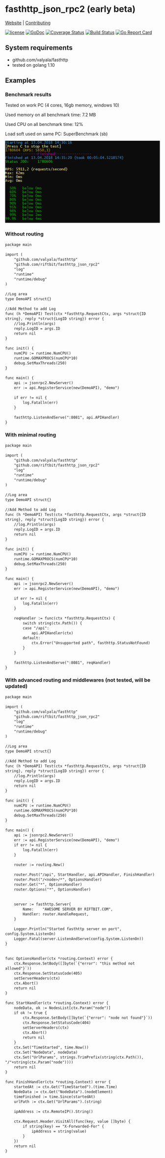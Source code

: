 # fasthttp_json_rpc2 (early beta)
[Website](https://www.riftbit.com) | [Contributing](https://www.riftbit.com/How-to-Contribute)

[![license](https://img.shields.io/github/license/riftbit/fasthttp_json_rpc2.svg)](LICENSE)
[![GoDoc](http://img.shields.io/badge/go-documentation-blue.svg?style=flat-square)](https://godoc.org/github.com/riftbit/fasthttp_json_rpc2)
[![Coverage Status](https://coveralls.io/repos/github/riftbit/fasthttp_json_rpc2/badge.svg?branch=master)](https://coveralls.io/github/riftbit/fasthttp_json_rpc2?branch=master)
[![Build Status](https://travis-ci.org/riftbit/fasthttp_json_rpc2.svg?branch=master)](https://travis-ci.org/riftbit/fasthttp_json_rpc2)
[![Go Report Card](https://goreportcard.com/badge/github.com/riftbit/fasthttp_json_rpc2)](https://goreportcard.com/report/github.com/riftbit/fasthttp_json_rpc2)

## System requirements 
- github.com/valyala/fasthttp
- tested on golang 1.10

## Examples

### Benchmark results

Tested on work PC (4 cores, 16gb memory, windows 10)

Used memory on all benchmark time: 7.2 MB

Used CPU on all benchmark time: 12%

Load soft used on same PC: SuperBenchmark (sb)

![Benchmark Results](rps_results.png?raw=true "Benchmark Results")

### Without routing

```golang
package main

import (
	"github.com/valyala/fasthttp"
	"github.com/riftbit/fasthttp_json_rpc2"
	"log"
	"runtime"
	"runtime/debug"
)

//Log area
type DemoAPI struct{}

//Add Method to add Log
func (h *DemoAPI) Test(ctx *fasthttp.RequestCtx, args *struct{ID string}, reply *struct{LogID string}) error {
	//log.Println(args)
	reply.LogID = args.ID
	return nil
}

func init() {
	numCPU := runtime.NumCPU()
	runtime.GOMAXPROCS(numCPU*10)
	debug.SetMaxThreads(250)
}

func main() {
	api := jsonrpc2.NewServer()
	err := api.RegisterService(new(DemoAPI), "demo")

	if err != nil {
		log.Fatalln(err)
	}

	fasthttp.ListenAndServe(":8081", api.APIHandler)
}
```


### With minimal routing

```golang
package main

import (
	"github.com/valyala/fasthttp"
	"github.com/riftbit/fasthttp_json_rpc2"
	"log"
	"runtime"
	"runtime/debug"
)

//Log area
type DemoAPI struct{}

//Add Method to add Log
func (h *DemoAPI) Test(ctx *fasthttp.RequestCtx, args *struct{ID string}, reply *struct{LogID string}) error {
	//log.Println(args)
	reply.LogID = args.ID
	return nil
}

func init() {
	numCPU := runtime.NumCPU()
	runtime.GOMAXPROCS(numCPU*10)
	debug.SetMaxThreads(250)
}

func main() {
	api := jsonrpc2.NewServer()
	err := api.RegisterService(new(DemoAPI), "demo")

	if err != nil {
		log.Fatalln(err)
	}

	reqHandler := func(ctx *fasthttp.RequestCtx) {
		switch string(ctx.Path()) {
		case "/api":
			api.APIHandler(ctx)
		default:
			ctx.Error("Unsupported path", fasthttp.StatusNotFound)
		}
	}

	fasthttp.ListenAndServe(":8081", reqHandler)
}
```

### With advanced routing and middlewares (not tested, will be updated)

```golang
package main

import (
	"github.com/valyala/fasthttp"
	"github.com/riftbit/fasthttp_json_rpc2"
	"log"
	"runtime"
	"runtime/debug"
)

//Log area
type DemoAPI struct{}

//Add Method to add Log
func (h *DemoAPI) Test(ctx *fasthttp.RequestCtx, args *struct{ID string}, reply *struct{LogID string}) error {
	//log.Println(args)
	reply.LogID = args.ID
	return nil
}

func init() {
	numCPU := runtime.NumCPU()
	runtime.GOMAXPROCS(numCPU*10)
	debug.SetMaxThreads(250)
}

func main() {
	api := jsonrpc2.NewServer()
	err := api.RegisterService(new(DemoAPI), "demo")
	if err != nil {
		log.Fatalln(err)
	}

	router := routing.New()

    router.Post("/api", StartHandler, api.APIHandler, FinishHandler)
    router.Post("/<node>/*", OptionsHandler)
    router.Get("*", OptionsHandler)
    router.Options("*", OptionsHandler)


	server := fasthttp.Server{
		Name:    "AWESOME SERVER BY RIFTBIT.COM",
		Handler: router.HandleRequest,
	}

	Logger.Println("Started fasthttp server on port", config.System.ListenOn)
	Logger.Fatal(server.ListenAndServe(config.System.ListenOn))
}


func OptionsHandler(ctx *routing.Context) error {
	ctx.Response.SetBody([]byte(`{"error": "this method not allowed"}`))
	ctx.Response.SetStatusCode(405)
	setServerHeaders(ctx)
	ctx.Abort()
	return nil
}

func StartHandler(ctx *routing.Context) error {
	nodeData, ok := NodesList[ctx.Param("node")]
	if ok != true {
		ctx.Response.SetBody([]byte(`{"error": "node not found"}`))
		ctx.Response.SetStatusCode(404)
		setServerHeaders(ctx)
		ctx.Abort()
		return nil
	}
	ctx.Set("TimeStarted", time.Now())
	ctx.Set("NodeData", nodeData)
	ctx.Set("UrlParams", strings.TrimPrefix(string(ctx.Path()), "/"+string(ctx.Param("node"))))
	return nil
}

func FinishHandler(ctx *routing.Context) error {
	startedAt := ctx.Get("TimeStarted").(time.Time)
	NodeData := ctx.Get("NodeData").(nodeElement)
	timeFinished := time.Since(startedAt)
	urlPath := ctx.Get("UrlParams").(string)

	ipAddress := ctx.RemoteIP().String()

	ctx.Request.Header.VisitAll(func(key, value []byte) {
		if string(key) == "X-Forwarded-For" {
			ipAddress = string(value)
		}
	})
	return nil
}
```